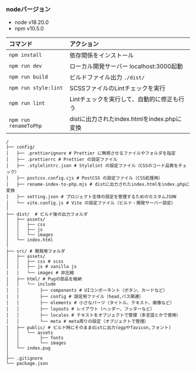 ### nodeバージョン

- node v18.20.0
- npm v10.5.0

| コマンド             | アクション                                 |
| :------------------- | :----------------------------------------- |
| `npm install`        | 依存関係をインストール                        |
| `npm run dev`        | ローカル開発サーバー localhost:3000起動       |
| `npm run build`      | ビルドファイル出力 `./dist/`                 |
| `npm run style:lint` | SCSSファイルのLintチェックを実行              |
| `npm run lint`       | Lintチェックを実行して、自動的に修正も行う      |
| `npm run renameToPhp`| distに出力されたindex.htmlをindex.phpに変換  |

```text
/
├── config/
│   ├── .prettierignore # Prettier に無視させるファイルやフォルダを指定
│   ├── .prettierrc # Prettier の設定ファイル
│   ├── .stylelintrc.json # Stylelint の設定ファイル（CSSのコード品質をチェック）
│   ├── postcss.config.cjs # PostCSS の設定ファイル（CSS処理用）
│   ├── rename-index-to-php.mjs # distに出力されたindex.htmlをindex.phpに変換
│   ├── setting.json # プロジェクト全体の設定を管理するためのカスタムJSON
│   └── vite.config.js # Vite の設定ファイル（ビルド・開発サーバー設定）
│
├── dist/  # ビルド後の出力フォルダ
│   ├── assets/
│   │   ├── css
│   │   ├── js
│   │   └── images
│   └── index.html
│
├── src/ # 開発用フォルダ
│   ├── assets/
│   │   ├── css # scss
│   │   ├── js # vanilla js
│   │   └── images # 非圧縮
│   ├── html/ # Pugの部品を格納
│   │   └── include
│   │        ├── components # UIコンポーネント（ボタン、カードなど）
│   │        ├── config # 設定用ファイル（head,パス関連）
│   │        ├── elements # 小さなパーツ（タイトル、テキスト、画像など）
│   │        ├── layouts # レイアウト（ヘッダー、フッターなど）
│   │        ├── locales # テキストをオブジェクトで管理（多言語とかで使用）
│   │        └── meta # meta周りの設定（オブジェクトで管理）
│   ├── public/ # ビルド時にそのままdistに出力(ogpやfavicon,フォント)
│   │   └── assets
│   │        ├── fonts
│   │        └── images
│   └── index.pug
│
├── .gitignore
└── package.json
```
